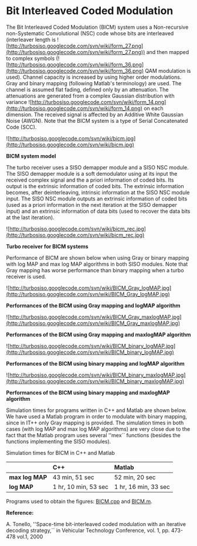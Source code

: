 # Bit Interleaved Coded Modulation #

The Bit Interleaved Coded Modulation (BICM) system uses a Non-recursive non-Systematic Convolutional (NSC) code whose bits are interleaved (interleaver length is ![http://turbosiso.googlecode.com/svn/wiki/form_27.png](http://turbosiso.googlecode.com/svn/wiki/form_27.png)) and then mapped to complex symbols (![http://turbosiso.googlecode.com/svn/wiki/form_36.png](http://turbosiso.googlecode.com/svn/wiki/form_36.png) QAM modulation is used). Channel capacity is increased by using higher order modulations. Gray and binary mapping (following Matlab's terminology) are used. The channel is assumed flat fading, defined only by an attenuation. The attenuations are generated from a complex Gaussian distribution with variance ![http://turbosiso.googlecode.com/svn/wiki/form_14.png](http://turbosiso.googlecode.com/svn/wiki/form_14.png) on each dimension. The received signal is affected by an Additive White Gaussian Noise (AWGN). Note that the BICM system is a type of Serial Concatenated Code (SCC).

![http://turbosiso.googlecode.com/svn/wiki/bicm.jpg](http://turbosiso.googlecode.com/svn/wiki/bicm.jpg)

**BICM system model**

The turbo receiver uses a SISO demapper module and a SISO NSC module. The SISO demapper module is a soft demodulator using at its input the received complex signal and the a priori information of coded bits. Its output is the extrinsic information of coded bits. The extrinsic information becomes, after deinterleaving, intrinsic information at the SISO NSC module input. The SISO NSC module outputs an extrinsic information of coded bits (used as a priori information in the next iteration at the SISO demapper input) and an extrinsic information of data bits (used to recover the data bits at the last iteration).

![http://turbosiso.googlecode.com/svn/wiki/bicm_rec.jpg](http://turbosiso.googlecode.com/svn/wiki/bicm_rec.jpg)

**Turbo receiver for BICM systems**

Performance of BICM are shown below when using Gray or binary mapping with log MAP and max log MAP algorithms in both SISO modules. Note that Gray mapping has worse performance than binary mapping when a turbo receiver is used.

![http://turbosiso.googlecode.com/svn/wiki/BICM_Gray_logMAP.jpg](http://turbosiso.googlecode.com/svn/wiki/BICM_Gray_logMAP.jpg)

**Performances of the BICM using Gray mapping and logMAP algorithm**

![http://turbosiso.googlecode.com/svn/wiki/BICM_Gray_maxlogMAP.jpg](http://turbosiso.googlecode.com/svn/wiki/BICM_Gray_maxlogMAP.jpg)

**Performances of the BICM using Gray mapping and maxlogMAP algorithm**

![http://turbosiso.googlecode.com/svn/wiki/BICM_binary_logMAP.jpg](http://turbosiso.googlecode.com/svn/wiki/BICM_binary_logMAP.jpg)

**Performances of the BICM using binary mapping and logMAP algorithm**

![http://turbosiso.googlecode.com/svn/wiki/BICM_binary_maxlogMAP.jpg](http://turbosiso.googlecode.com/svn/wiki/BICM_binary_maxlogMAP.jpg)

**Performances of the BICM using binary mapping and maxlogMAP algorithm**

Simulation times for programs written in C++ and Matlab are shown below. We have used a Matlab program in order to modulate with binary mapping, since in IT++ only Gray mapping is provided. The simulation times in both cases (with log MAP and max log MAP algorithms) are very close due to the fact that the Matlab program uses several ''mex`` functions (besides the functions implementing the SISO modules).

Simulation times for BICM in C++ and Matlab

|  | **C++** | **Matlab** |
|:-|:--------|:-----------|
| **max log MAP** | 43 min, 51 sec | 52 min, 20 sec |
| **log MAP** | 1 hr, 10 min, 53 sec | 1 hr, 16 min, 33 sec |

Programs used to obtain the figures: [BICM.cpp](http://turbosiso.googlecode.com/svn/trunk/BICM.cpp) and [BICM.m](http://turbosiso.googlecode.com/svn/trunk/BICM.m).

**Reference:**

A. Tonello, ''Space-time bit-interleaved coded modulation with an iterative decoding strategy,`` in Vehicular Technology Conference, vol. 1, pp. 473-478 vol.1, 2000
